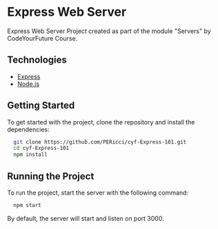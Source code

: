 # Express Web Server

Express Web Server Project created as part of the module "Servers" by CodeYourFuture Course.

## Technologies

- [Express](https://expressjs.com/)
- [Node.js](https://nodejs.org/en/)

## Getting Started

To get started with the project, clone the repository and install the dependencies:

```bash
  git clone https://github.com/PERicci/cyf-Express-101.git
  cd cyf-Express-101
  npm install
```

## Running the Project

To run the project, start the server with the following command:

```bash
  npm start
```

By default, the server will start and listen on port 3000.